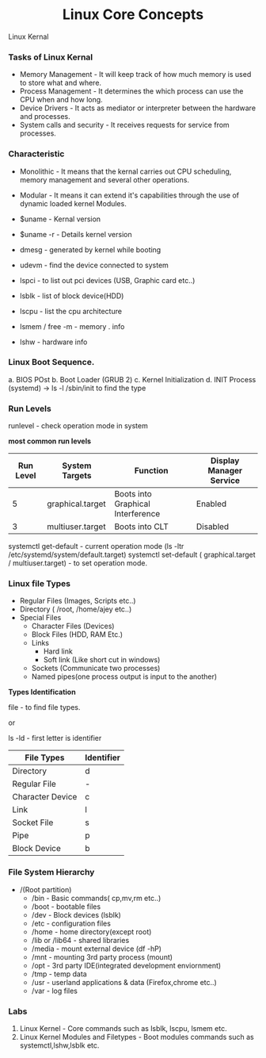 <h1 align="center"> Linux Core Concepts </h1>

Linux Kernal

### Tasks of Linux Kernal

* Memory Management - It will keep track of how much memory is used to store what and where.
* Process Management - It determines the which process can use the CPU when and how long.
* Device Drivers - It acts as mediator or interpreter between the hardware and processes.
* System calls and security - It receives requests for service from processes.

### Characteristic 

* Monolithic - It means that the kernal carries out CPU scheduling, memory management and several other operations.
* Modular - It means it can extend it's capabilities through the use of dynamic loaded kernel Modules.
 
* $uname - Kernal version
* $uname -r - Details kernel version
* dmesg - generated by kernel while booting
* udevm - find the device connected to system
* lspci - to list out pci devices (USB, Graphic card etc..)
* lsblk - list of block device(HDD)
* lscpu - list the cpu architecture
* lsmem / free -m  - memory . info
* lshw - hardware info

### Linux Boot Sequence.
a. BIOS POst
b. Boot Loader (GRUB 2)
c. Kernel Initialization
d. INIT Process (systemd) -> ls -l /sbin/init to find the type

### Run Levels

runlevel - check operation mode in system

**most common run levels**

|Run Level  | System Targets  |Function | Display Manager Service |
|-------|------|------|-------|
|5| graphical.target | Boots into Graphical Interference | Enabled|
|3| multiuser.target |Boots into CLT | Disabled |

systemctl get-default - current operation mode
(ls -ltr /etc/systemd/system/default.target)
systemctl set-default ( graphical.target / multiuser.target) - to set operation mode.

### Linux file Types

* Regular Files (Images, Scripts etc..)
* Directory ( /root, /home/ajey etc..)
* Special Files 
	+ Character Files (Devices)
	+ Block Files (HDD, RAM Etc.)
	+ Links
		- Hard link
		- Soft link (Like short cut in windows)
	+ Sockets (Communicate two processes)
	+ Named pipes(one process output is input to the another)
	
**Types Identification**

file - to find file types. <br />

or 

ls -ld - first letter is identifier <br />

|File Types  | Identifier |
|-------|------|
|Directory| d |
|Regular File| - |
|Character Device| c |
|Link| l |
|Socket File| s |
|Pipe|  p|
|Block Device| b |

### File System Hierarchy

* /(Root partition)
	+ /bin - Basic commands( cp,mv,rm etc..)
	+ /boot - bootable files
	+ /dev -  Block devices (lsblk)
	+ /etc - configuration files
	+ /home - home directory(except root)
	+ /lib or /lib64 - shared libraries
	+ /media - mount external device (df -hP)
	+ /mnt - mounting 3rd party process (mount)
	+ /opt - 3rd party IDE(integrated development enviornment)
	+ /tmp - temp data
	+ /usr - userland applications & data (Firefox,chrome etc..)
	+ /var - log files

### Labs

1. Linux Kernel - Core commands such as lsblk, lscpu, lsmem etc.
2. Linux Kernel Modules and Filetypes - Boot modules commands such as systemctl,lshw,lsblk etc.
	
